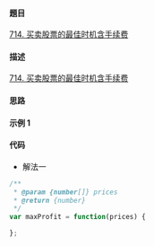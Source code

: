 #### 題目

[714. 买卖股票的最佳时机含手续费](https://leetcode-cn.com/problems/best-time-to-buy-and-sell-stock-with-transaction-fee/)

#### 描述

[714. 买卖股票的最佳时机含手续费](https://leetcode-cn.com/problems/best-time-to-buy-and-sell-stock-with-transaction-fee/)

#### 思路

#### 示例 1

#### 代码

- 解法一

```js
/**
 * @param {number[]} prices
 * @return {number}
 */
var maxProfit = function(prices) {

};
```
